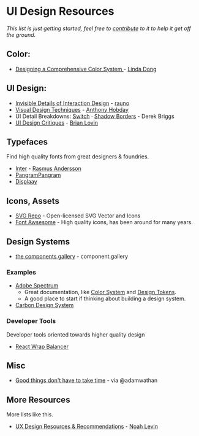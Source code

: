 # UI Design Resources

_This list is just getting started, feel free to [contribute](https://raw.githubusercontent.com/iamnbutler/ui-design-resources/main/CONTRIBUTING.md) to it to help it get off the ground._

## Color:
- [Designing a Comprehensive Color System
](https://www.rethinkhq.com/videos/designing-a-comprehensive-color-system-for-lyft) - [Linda Dong](https://twitter.com/lindadong)

## UI Design:
- [Invisible Details of Interaction Design](https://rauno.me/craft/interaction-design) - [rauno](https://rauno.me/)
- [Visual Design Techniques](https://anthonyhobday.com/sideprojects/visualtechniques/) - [Anthony Hobday](https://twitter.com/hobdaydesign)
- UI Detail Breakdowns: [Switch](https://twitter.com/PixelJanitor/status/1628068543261732864) · [Shadow Borders](https://twitter.com/PixelJanitor/status/1623358514440859649) - Derek Briggs
- [UI Design Critiques](https://brianlovin.com/crit) - [Brian Lovin](https://twitter.com/brian_lovin)

## Typefaces
Find high quality fonts from great designers & foundries.

- [Inter](https://rsms.me/inter/) - [Rasmus Andersson](https://twitter.com/rsms)
- [PangramPangram](https://pangrampangram.com/)
- [Displaay](https://displaay.net/)

## Icons, Assets

- [SVG Repo](https://www.svgrepo.com/) - Open-licensed SVG Vector and Icons
- [Font Awsesome](https://fontawesome.com/) - High quality icons, has been around for many years.

## Design Systems

- [the components gallery](https://component.gallery/components/) - component.gallery

### Examples

- [Adobe Spectrum](https://spectrum.adobe.com/) 
  - Great documentation, like [Color System](https://spectrum.adobe.com/page/color-system/) and [Design Tokens](https://spectrum.adobe.com/page/design-tokens/). 
  - A good place to start if thinking about building a design system.
- [Carbon Design System](https://carbondesignsystem.com/)

### Developer Tools

Developer tools oriented towards higher quality design

- [React Wrap Balancer](https://react-wrap-balancer.vercel.app/)

## Misc

- [Good things don't have to take time](https://patrickcollison.com/fast) - via @adamwathan

## More Resources
More lists like this.

- [UX Design Resources & Recommendations](https://nlevin.medium.com/ux-design-recommendations-8de563c5fbfa) - [Noah Levin](https://twitter.com/nlevin)
